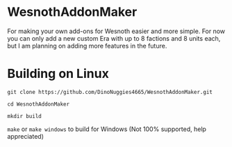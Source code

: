 # WesnothAddonMaker
For making your own add-ons for Wesnoth easier and more simple. For now you can only add a new custom Era with up to 8 factions and 8 units each, but I am planning on adding more features in the future.

# Building on Linux
`git clone https://github.com/DinoNuggies4665/WesnothAddonMaker.git`

`cd WesnothAddonMaker`

`mkdir build`

`make` or `make windows` to build for Windows (Not 100% supported, help appreciated)
